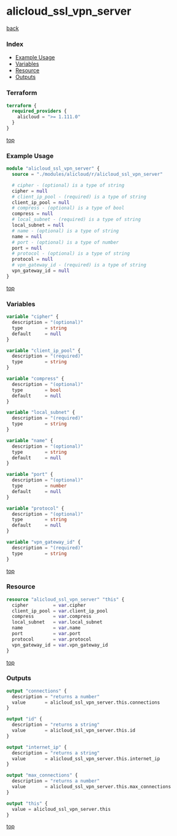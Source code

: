 # alicloud_ssl_vpn_server

[back](../alicloud.md)

### Index

- [Example Usage](#example-usage)
- [Variables](#variables)
- [Resource](#resource)
- [Outputs](#outputs)

### Terraform

```terraform
terraform {
  required_providers {
    alicloud = ">= 1.111.0"
  }
}
```

[top](#index)

### Example Usage

```terraform
module "alicloud_ssl_vpn_server" {
  source = "./modules/alicloud/r/alicloud_ssl_vpn_server"

  # cipher - (optional) is a type of string
  cipher = null
  # client_ip_pool - (required) is a type of string
  client_ip_pool = null
  # compress - (optional) is a type of bool
  compress = null
  # local_subnet - (required) is a type of string
  local_subnet = null
  # name - (optional) is a type of string
  name = null
  # port - (optional) is a type of number
  port = null
  # protocol - (optional) is a type of string
  protocol = null
  # vpn_gateway_id - (required) is a type of string
  vpn_gateway_id = null
}
```

[top](#index)

### Variables

```terraform
variable "cipher" {
  description = "(optional)"
  type        = string
  default     = null
}

variable "client_ip_pool" {
  description = "(required)"
  type        = string
}

variable "compress" {
  description = "(optional)"
  type        = bool
  default     = null
}

variable "local_subnet" {
  description = "(required)"
  type        = string
}

variable "name" {
  description = "(optional)"
  type        = string
  default     = null
}

variable "port" {
  description = "(optional)"
  type        = number
  default     = null
}

variable "protocol" {
  description = "(optional)"
  type        = string
  default     = null
}

variable "vpn_gateway_id" {
  description = "(required)"
  type        = string
}
```

[top](#index)

### Resource

```terraform
resource "alicloud_ssl_vpn_server" "this" {
  cipher         = var.cipher
  client_ip_pool = var.client_ip_pool
  compress       = var.compress
  local_subnet   = var.local_subnet
  name           = var.name
  port           = var.port
  protocol       = var.protocol
  vpn_gateway_id = var.vpn_gateway_id
}
```

[top](#index)

### Outputs

```terraform
output "connections" {
  description = "returns a number"
  value       = alicloud_ssl_vpn_server.this.connections
}

output "id" {
  description = "returns a string"
  value       = alicloud_ssl_vpn_server.this.id
}

output "internet_ip" {
  description = "returns a string"
  value       = alicloud_ssl_vpn_server.this.internet_ip
}

output "max_connections" {
  description = "returns a number"
  value       = alicloud_ssl_vpn_server.this.max_connections
}

output "this" {
  value = alicloud_ssl_vpn_server.this
}
```

[top](#index)